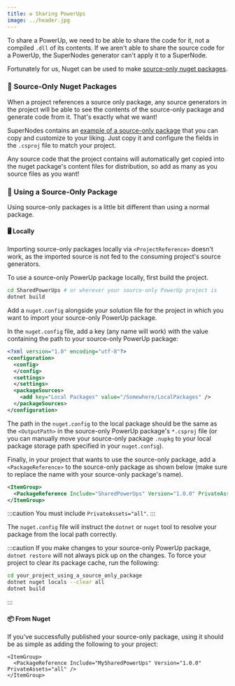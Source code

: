 ```yaml
---
title: ♻️ Sharing PowerUps
image: ../header.jpg
---
```


To share a PowerUp, we need to be able to share the code for it, not a compiled `.dll` of its contents. If we aren't able to share the source code for a PowerUp, the SuperNodes generator can't apply it to a SuperNode.

Fortunately for us, Nuget can be used to make [source-only nuget packages][source-only-packages].

### 📑 Source-Only Nuget Packages

When a project references a source only package, any source generators in the project will be able to see the contents of the source-only package and generate code from it. That's exactly what we want!

SuperNodes contains an [example of a source-only package][example-package] that you can copy and customize to your liking. Just copy it and configure the fields in the `.csproj` file to match your project.

Any source code that the project contains will automatically get copied into the nuget package's content files for distribution, so add as many as you source files as you want!

### 📄 Using a Source-Only Package

Using source-only packages is a little bit different than using a normal package.

#### 🖥 Locally

Importing source-only packages locally via `<ProjectReference>` doesn't work, as the imported source is not fed to the consuming project's source generators.

To use a source-only PowerUp package locally, first build the project.

```sh
cd SharedPowerUps # or wherever your source-only PowerUp project is
dotnet build
```

Add a `nuget.config` alongside your solution file for the project in which you want to import your source-only PowerUp package.

In the `nuget.config` file, add a key (any name will work) with the value containing the path to your source-only PowerUp package:

```xml
<?xml version="1.0" encoding="utf-8"?>
<configuration>
  <config>
  </config>
  <settings>
  </settings>
  <packageSources>
    <add key="Local Packages" value="/Somewhere/LocalPackages" />
  </packageSources>
</configuration>
```

The path in the `nuget.config` to the local package should be the same as the `<OutputPath>` in the source-only PowerUp package's `*.csproj` file (or you can manually move your source-only package `.nupkg` to your local package storage path specified in your `nuget.config`).

Finally, in your project that wants to use the source-only package, add a `<PackageReference>` to the source-only package as shown below (make sure to replace the name with your source-only package's name).

```xml
<ItemGroup>
  <PackageReference Include="SharedPowerUps" Version="1.0.0" PrivateAssets="all" />
</ItemGroup>
```

:::caution
You must include `PrivateAssets="all"`.
:::

The `nuget.config` file will instruct the `dotnet` or `nuget` tool to resolve your package from the local path correctly.

:::caution
If you make changes to your source-only PowerUp package, `dotnet restore` will not always pick up on the changes. To force your project to clear its package cache, run the following:

```sh
cd your_project_using_a_source_only_package
dotnet nuget locals --clear all
dotnet build
```

:::

#### 📦 From Nuget

If you've successfully published your source-only package, using it should be as simple as adding the following to your project:

```csproj
<ItemGroup>
  <PackageReference Include="MySharedPowerUps" Version="1.0.0" PrivateAssets="all" />
</ItemGroup>
```

[example-package]: https://github.com/chickensoft-games/SuperNodes/tree/main/SharedPowerUps
[source-only-packages]: https://medium.com/@attilah/source-code-only-nuget-packages-8f34a8fb4738
